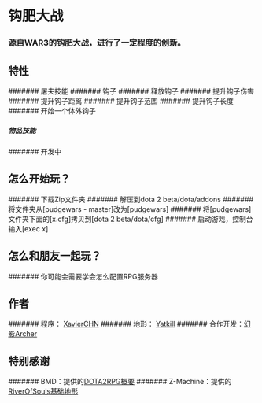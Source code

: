 钩肥大战
====================
### 源自WAR3的钩肥大战，进行了一定程度的创新。

特性
-------------------
####### 屠夫技能
####### 钩子
####### 释放钩子
####### 提升钩子伤害
####### 提升钩子距离
####### 提升钩子范围
####### 提升钩子长度
####### 开始一个体外钩子

##### 物品技能
####### 开发中


怎么开始玩？
--------------------
####### 下载Zip文件夹
####### 解压到dota 2 beta/dota/addons
####### 将文件夹从[pudgewars - master]改为[pudgewars]
####### 将[pudgewars]文件夹下面的[x.cfg]拷贝到[dota 2 beta/dota/cfg]
####### 启动游戏，控制台输入[exec x]

怎么和朋友一起玩？
--------------------
####### 你可能会需要学会怎么配置RPG服务器

作者
--------------------
####### 程序： [XavierCHN](https://github.com/XavierCHN)
####### 地形： [Yatkill](https://github.com/HeadCrabD)
####### 合作开发：[幻影Archer](https://github.com/justarcherit)

特别感谢
--------------------
####### BMD：提供的[DOTA2RPG概要](https://github.com/bmddota/barebones)
####### Z-Machine：提供的[RiverOfSouls基础地形](https://github.com/Z-Machine/RiverOfSouls)
